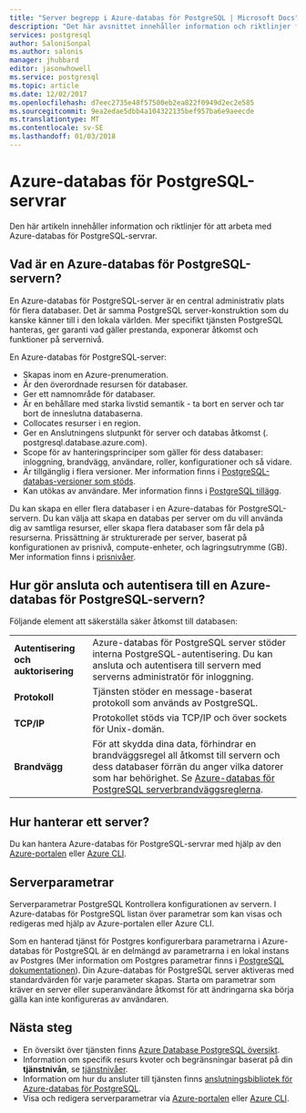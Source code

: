 ```yaml
---
title: "Server begrepp i Azure-databas för PostgreSQL | Microsoft Docs"
description: "Det här avsnittet innehåller information och riktlinjer för att konfigurera och hantera Azure-databas för PostgreSQL-servrar."
services: postgresql
author: SaloniSonpal
ms.author: salonis
manager: jhubbard
editor: jasonwhowell
ms.service: postgresql
ms.topic: article
ms.date: 12/02/2017
ms.openlocfilehash: d7eec2735e48f57500eb2ea822f0949d2ec2e585
ms.sourcegitcommit: 9ea2edae5dbb4a104322135bef957ba6e9aeecde
ms.translationtype: MT
ms.contentlocale: sv-SE
ms.lasthandoff: 01/03/2018
---
```

# <a name="azure-database-for-postgresql-servers"></a>Azure-databas för PostgreSQL-servrar
Den här artikeln innehåller information och riktlinjer för att arbeta med Azure-databas för PostgreSQL-servrar.

## <a name="what-is-an-azure-database-for-postgresql-server"></a>Vad är en Azure-databas för PostgreSQL-servern?
En Azure-databas för PostgreSQL-server är en central administrativ plats för flera databaser. Det är samma PostgreSQL server-konstruktion som du kanske känner till i den lokala världen. Mer specifikt tjänsten PostgreSQL hanteras, ger garanti vad gäller prestanda, exponerar åtkomst och funktioner på servernivå.

En Azure-databas för PostgreSQL-server:

- Skapas inom en Azure-prenumeration.
- Är den överordnade resursen för databaser.
- Ger ett namnområde för databaser.
- Är en behållare med starka livstid semantik - ta bort en server och tar bort de inneslutna databaserna.
- Collocates resurser i en region.
- Ger en Anslutningens slutpunkt för server och databas åtkomst (. postgresql.database.azure.com).
- Scope för av hanteringsprinciper som gäller för dess databaser: inloggning, brandvägg, användare, roller, konfigurationer och så vidare.
- Är tillgänglig i flera versioner. Mer information finns i [PostgreSQL-databas-versioner som stöds](concepts-supported-versions.md).
- Kan utökas av användare. Mer information finns i [PostgreSQL tillägg](concepts-extensions.md).

Du kan skapa en eller flera databaser i en Azure-databas för PostgreSQL-servern. Du kan välja att skapa en databas per server om du vill använda dig av samtliga resurser, eller skapa flera databaser som får dela på resurserna. Prissättning är strukturerade per server, baserat på konfigurationen av prisnivå, compute-enheter, och lagringsutrymme (GB). Mer information finns i [prisnivåer](./concepts-service-tiers.md).

## <a name="how-do-i-connect-and-authenticate-to-an-azure-database-for-postgresql-server"></a>Hur gör ansluta och autentisera till en Azure-databas för PostgreSQL-servern?
Följande element att säkerställa säker åtkomst till databasen:

|||
|:--|:--|
| **Autentisering och auktorisering** | Azure-databas för PostgreSQL server stöder interna PostgreSQL-autentisering. Du kan ansluta och autentisera till servern med serverns administratör för inloggning. |
| **Protokoll** | Tjänsten stöder en message-baserat protokoll som används av PostgreSQL. |
| **TCP/IP** | Protokollet stöds via TCP/IP och över sockets för Unix-domän. |
| **Brandvägg** | För att skydda dina data, förhindrar en brandväggsregel all åtkomst till servern och dess databaser förrän du anger vilka datorer som har behörighet. Se [Azure-databas för PostgreSQL serverbrandväggsreglerna](concepts-firewall-rules.md). |

## <a name="how-do-i-manage-a-server"></a>Hur hanterar ett server?
Du kan hantera Azure-databas för PostgreSQL-servrar med hjälp av den [Azure-portalen](https://portal.azure.com) eller [Azure CLI](/cli/azure/postgres).

## <a name="server-parameters"></a>Serverparametrar
Serverparametrar PostgreSQL Kontrollera konfigurationen av servern. I Azure-databas för PostgreSQL listan över parametrar som kan visas och redigeras med hjälp av Azure-portalen eller Azure CLI. 

Som en hanterad tjänst för Postgres konfigurerbara parametrarna i Azure-databas för PostgreSQL är en delmängd av parametrarna i en lokal instans av Postgres (Mer information om Postgres parametrar finns i [PostgreSQL dokumentationen](https://www.postgresql.org/docs/9.6/static/runtime-config.html)). Din Azure-databas för PostgreSQL server aktiveras med standardvärden för varje parameter skapas. Starta om parametrar som kräver en server eller superanvändare åtkomst för att ändringarna ska börja gälla kan inte konfigureras av användaren.


## <a name="next-steps"></a>Nästa steg
- En översikt över tjänsten finns [Azure Database PostgreSQL översikt](overview.md).
- Information om specifik resurs kvoter och begränsningar baserat på din **tjänstnivån**, se [tjänstnivåer](concepts-service-tiers.md).
- Information om hur du ansluter till tjänsten finns [anslutningsbibliotek för Azure-databas för PostgreSQL](concepts-connection-libraries.md).
- Visa och redigera serverparametrar via [Azure-portalen](howto-configure-server-parameters-using-portal.md) eller [Azure CLI](howto-configure-server-parameters-using-cli.md).
